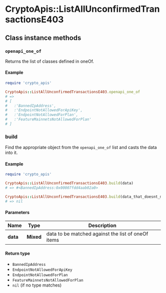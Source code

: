 # CryptoApis::ListAllUnconfirmedTransactionsE403

## Class instance methods

### `openapi_one_of`

Returns the list of classes defined in oneOf.

#### Example

```ruby
require 'crypto_apis'

CryptoApis::ListAllUnconfirmedTransactionsE403.openapi_one_of
# =>
# [
#   :'BannedIpAddress',
#   :'EndpointNotAllowedForApiKey',
#   :'EndpointNotAllowedForPlan',
#   :'FeatureMainnetsNotAllowedForPlan'
# ]
```

### build

Find the appropriate object from the `openapi_one_of` list and casts the data into it.

#### Example

```ruby
require 'crypto_apis'

CryptoApis::ListAllUnconfirmedTransactionsE403.build(data)
# => #<BannedIpAddress:0x00007fdd4aab02a0>

CryptoApis::ListAllUnconfirmedTransactionsE403.build(data_that_doesnt_match)
# => nil
```

#### Parameters

| Name | Type | Description |
| ---- | ---- | ----------- |
| **data** | **Mixed** | data to be matched against the list of oneOf items |

#### Return type

- `BannedIpAddress`
- `EndpointNotAllowedForApiKey`
- `EndpointNotAllowedForPlan`
- `FeatureMainnetsNotAllowedForPlan`
- `nil` (if no type matches)

